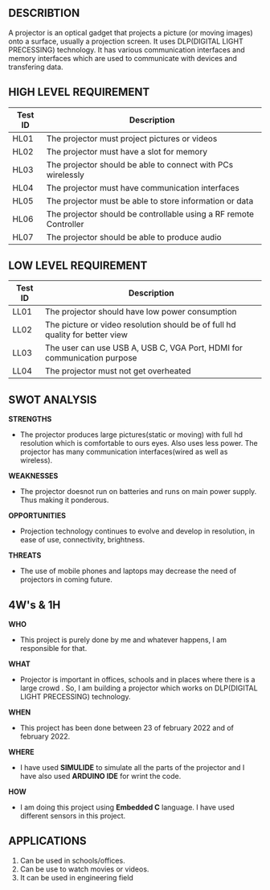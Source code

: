 **DESCRIBTION**
-
A projector is an optical gadget that projects a picture (or moving images) onto a surface, usually a projection screen. It uses DLP(DIGITAL LIGHT PRECESSING) technology.  It has various communication interfaces and memory interfaces which are used to communicate with devices and transfering data.

**HIGH LEVEL REQUIREMENT**
-
|Test ID  |    Description  |  
-------------|-----------------------------------
|HL01     |    The projector must project pictures or videos | 
|HL02     |    The projector must have a slot for memory          |
|HL03     |    The projector should be able to connect with PCs wirelessly    |
|HL04     |    The projector must have communication interfaces  |
|HL05     |    The projector must be able to store information or data |
|HL06     |    The projector should be controllable using a RF remote Controller |
|HL07     |    The projector should be able to produce audio |

**LOW LEVEL REQUIREMENT**
-
|Test ID   |  Description | 
------------------|-------------------
|LL01     | The projector should have low power consumption |
|LL02     | The picture or video resolution should be of full hd quality for better view|
|LL03     | The user can use USB A, USB C, VGA Port, HDMI for communication purpose |
|LL04     | The projector must not get overheated |

**SWOT ANALYSIS**
-
__STRENGTHS__

- The projector produces large pictures(static or moving) with full hd resolution which is comfortable to ours eyes. Also uses less power. The projector has many communication interfaces(wired as well as wireless).

**WEAKNESSES**

- The projector doesnot run on batteries and runs on main power supply. Thus making it ponderous.  

**OPPORTUNITIES**

- Projection technology continues to evolve and develop in resolution, in ease of use, connectivity, brightness. 

**THREATS**

- The use of mobile phones and laptops may decrease the need of projectors in coming future.


**4W's & 1H**
-

**WHO**

 - This project is purely done by me and whatever happens, I am responsible for that.
 
 **WHAT**
 
 - Projector is important in offices, schools and in places where there is a large crowd . So, I am building a projector which works on DLP(DIGITAL LIGHT PRECESSING) technology.
 
 **WHEN**
 
 - This project has been done between 23 of february 2022 and  of february 2022.
 
 **WHERE**
 
 - I have used **SIMULIDE** to simulate all the parts of the projector and I have also used **ARDUINO IDE** for wrint the code.

**HOW**

- I am doing this project using **Embedded C** language. I have used different sensors in this project.

**APPLICATIONS**
-

1.	 Can be used in schools/offices.
2.	 Can be use to watch movies or videos.
3.	 It can be used in engineering field
